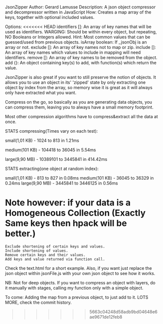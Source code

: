 JsonZipper
Author: Gerard Lamusse
Description: A json object compressor and decompressor written in JavaScript
How: Creates a map array of the keys, together with optional included values.

Options:
<<<<<<< HEAD
	identifiers []: An array of key names that will be used as identifiers.
		WARGING: Should be within every object, but repeating, NO Booleans or Integers allowed.
		Hint: Most common values that can be guessed/used from previous objects. 
	isArray boolean: If _jsonObj is an array or not.
	exclude []: An array of key names not to map or zip.
	include []: An array of key names which values to include in mapping will need identifiers.
	remove []: An array of key names to be removed from the object.
	add {}: An object containing key(s) to add, with function(s) which return the value.	

JsonZipper is also great if you want to still preserve the notion of objects.
It allows you to use an object in its' 'zipped' state by only extracting one object by index from the array, so memory wise it is great as it will always only have extracted what you want.

Compress on the go, so basically as you are generating data objects, you can compress them, leaving you to always have a small memory footprint.

Most other compression algorithms have to compress&extract all the data at once.

STATS compressing(Times vary on each test):

small(1,01 KB) - 1024 to 813 in 1.21ms

medium(101 KB) - 104418 to 36045 in 5.54ms

large(9,90 MB) - 10389101 to 3445841 in 414.42ms

STATS extracting(one object at random index):

small(1,01 KB) - 813 to 827 in 0.08ms
medium(101 KB) - 36045 to 36329 in 0.24ms
large(9,90 MB) - 3445841 to 3446125 in 0.56ms


Note however: if your data is a Homogeneous Collection (Exactly Same keys then hpack will be better.)
=======
	Exclude shortening of certain keys and values.
	Include shortening of values.
	Remove certain keys and their values.
	Add keys and value returned via function call.
	
Check the text.html for a short example. Also, if you want just replace the json object within jsonFile.js with your own json object to see how it works.

NB: Not for deep objects. If you want to compress an object with layers, do it manually with stages, calling my function only with a simple object.

To come: Adding the map from a previous object, to just add to it.
LOTS MORE, check the commit history.
>>>>>>> 5663c04248d58adb9bd04648e6ae9671de12feb8
